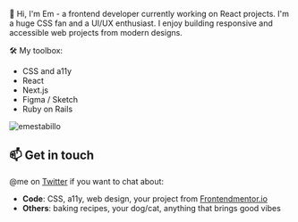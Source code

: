 👋 Hi, I'm Em - a frontend developer currently working on React projects. I'm a huge CSS fan and a UI/UX enthusiast. I enjoy building responsive and accessible web projects from modern designs.


🛠 My toolbox:
- CSS and a11y
- React
- Next.js
- Figma / Sketch
- Ruby on Rails


![emestabillo](https://github-readme-stats.vercel.app/api?username=emestabillo&count_private=true&hide=contribs&show_icons=true&theme=vue-dark)

## 📫 Get in touch

@me on [Twitter](https://twitter.com/emestabillo) if you want to chat about:

- **Code**: CSS, a11y, web design, your project from [Frontendmentor.io](https://www.frontendmentor.io)
- **Others**: baking recipes, your dog/cat, anything that brings good vibes

<!--
**emestabillo/emestabillo** is a ✨ _special_ ✨ repository because its `README.md` (this file) appears on your GitHub profile.

Here are some ideas to get you started:

- 🔭 I’m currently working on ...
- 🌱 I’m currently learning ...
- 👯 I’m looking to collaborate on ...
- 🤔 I’m looking for help with ...
- 💬 Ask me about ...
- 📫 How to reach me: ...
- 😄 Pronouns: ...
- ⚡ Fun fact: ...
-->
